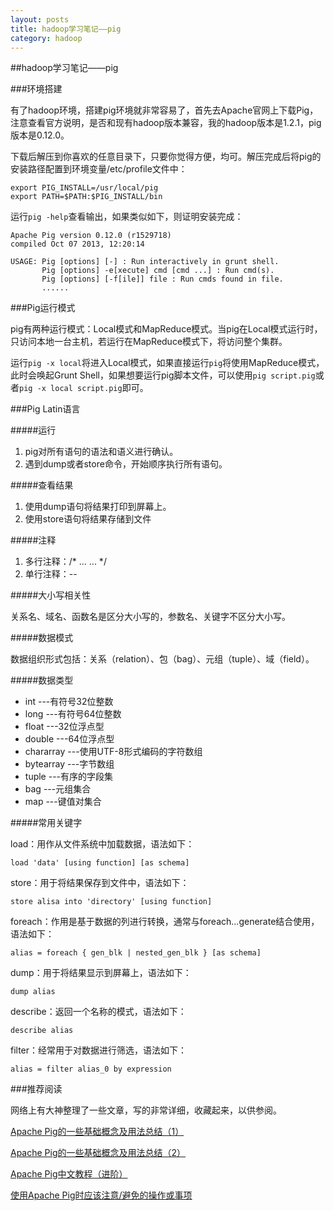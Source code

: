 ```yaml
---
layout: posts
title: hadoop学习笔记——pig
category: hadoop
---
```

   
##hadoop学习笔记——pig

###环境搭建

有了hadoop环境，搭建pig环境就非常容易了，首先去Apache官网上下载Pig，注意查看官方说明，是否和现有hadoop版本兼容，我的hadoop版本是1.2.1，pig版本是0.12.0。

下载后解压到你喜欢的任意目录下，只要你觉得方便，均可。解压完成后将pig的安装路径配置到环境变量/etc/profile文件中：

	export PIG_INSTALL=/usr/local/pig
	export PATH=$PATH:$PIG_INSTALL/bin

运行`pig -help`查看输出，如果类似如下，则证明安装完成：

	Apache Pig version 0.12.0 (r1529718) 
	compiled Oct 07 2013, 12:20:14
	
	USAGE: Pig [options] [-] : Run interactively in grunt shell.
	       Pig [options] -e[xecute] cmd [cmd ...] : Run cmd(s).
	       Pig [options] [-f[ile]] file : Run cmds found in file.
		   ......

###Pig运行模式

pig有两种运行模式：Local模式和MapReduce模式。当pig在Local模式运行时，只访问本地一台主机，若运行在MapReduce模式下，将访问整个集群。

运行`pig -x local`将进入Local模式，如果直接运行`pig`将使用MapReduce模式，此时会唤起Grunt Shell，如果想要运行pig脚本文件，可以使用`pig script.pig`或者`pig -x local script.pig`即可。

###Pig Latin语言

#####运行

1. pig对所有语句的语法和语义进行确认。
2. 遇到dump或者store命令，开始顺序执行所有语句。

#####查看结果

1. 使用dump语句将结果打印到屏幕上。
2. 使用store语句将结果存储到文件

#####注释

1. 多行注释：/* ... ... */
2. 单行注释：--

#####大小写相关性

关系名、域名、函数名是区分大小写的，参数名、关键字不区分大小写。

#####数据模式

数据组织形式包括：关系（relation）、包（bag）、元组（tuple）、域（field）。

#####数据类型

- int   ---有符号32位整数
- long   ---有符号64位整数
- float   ---32位浮点型
- double   ---64位浮点型
- chararray   ---使用UTF-8形式编码的字符数组
- bytearray   ---字节数组
- tuple   ---有序的字段集
- bag   ---元组集合
- map   ---键值对集合

#####常用关键字

load：用作从文件系统中加载数据，语法如下：

	load 'data' [using function] [as schema]

store：用于将结果保存到文件中，语法如下：

	store alisa into 'directory' [using function]

foreach：作用是基于数据的列进行转换，通常与foreach...generate结合使用，语法如下：

	alias = foreach { gen_blk | nested_gen_blk } [as schema]

dump：用于将结果显示到屏幕上，语法如下：

	dump alias

describe：返回一个名称的模式，语法如下：

	describe alias

filter：经常用于对数据进行筛选，语法如下：

	alias = filter alias_0 by expression

###推荐阅读

网络上有大神整理了一些文章，写的非常详细，收藏起来，以供参阅。

[Apache Pig的一些基础概念及用法总结（1）](http://www.codelast.com/?p=3621)

[Apache Pig的一些基础概念及用法总结（2）](http://www.codelast.com/?p=4611)

[Apache Pig中文教程（进阶）](http://www.codelast.com/?p=4249)

[使用Apache Pig时应该注意/避免的操作或事项](http://www.codelast.com/?p=4577)


